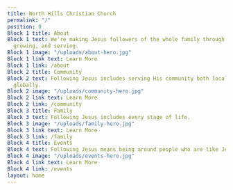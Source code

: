 ```yaml
---
title: North Hills Christian Church
permalink: "/"
position: 0
Block 1 title: About
Block 1 text: We're making Jesus followers of the whole family through connecting,
  growing, and serving.
Block 1 image: "/uploads/about-hero.jpg"
Block 1 link text: Learn More
Block 1 link: /about
Block 2 title: Community
Block 2 text: Following Jesus includes serving His community both locally and
  globally.
Block 2 image: "/uploads/community-hero.jpg"
Block 2 link text: Learn More
Block 2 link: /community
Block 3 title: Family
Block 3 text: Following Jesus includes every stage of life.
Block 3 image: "/uploads/family-hero.jpg"
Block 3 link text: Learn More
Block 3 link: /family
Block 4 title: Events
Block 4 text: Following Jesus means being around people who are like Jesus.
Block 4 image: "/uploads/events-hero.jpg"
Block 4 link text: Learn More
Block 4 link: /events
layout: home
---
```


